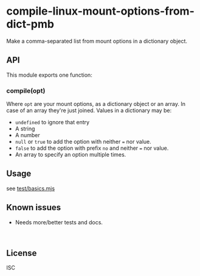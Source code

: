 ﻿
<!--#echo json="package.json" key="name" underline="=" -->
compile-linux-mount-options-from-dict-pmb
=========================================
<!--/#echo -->

<!--#echo json="package.json" key="description" -->
Make a comma-separated list from mount options in a dictionary object.
<!--/#echo -->



API
---

This module exports one function:

### compile(opt)

Where `opt` are your mount options, as a dictionary object or an array.
In case of an array they're just joined. Values in a dictionary may be:

* `undefined` to ignore that entry
* A string
* A number
* `null` or `true` to add the option with neither `=` nor value.
* `false` to add the option with prefix `no` and neither `=` nor value.
* An array to specify an option multiple times.



Usage
-----

see [test/basics.mjs](test/basics.mjs)


<!--#toc stop="scan" -->



Known issues
------------

* Needs more/better tests and docs.




&nbsp;


License
-------
<!--#echo json="package.json" key=".license" -->
ISC
<!--/#echo -->
